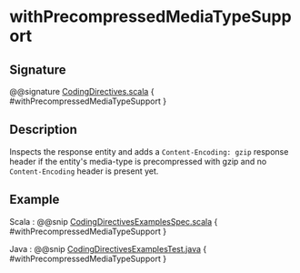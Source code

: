 # withPrecompressedMediaTypeSupport

## Signature

@@signature [CodingDirectives.scala]($akka-http$/akka-http/src/main/scala/akka/http/scaladsl/server/directives/CodingDirectives.scala) { #withPrecompressedMediaTypeSupport }

## Description

Inspects the response entity and adds a `Content-Encoding: gzip` response header if
the entity's media-type is precompressed with gzip and no `Content-Encoding` header is present yet.

## Example

Scala
:  @@snip [CodingDirectivesExamplesSpec.scala]($test$/scala/docs/http/scaladsl/server/directives/CodingDirectivesExamplesSpec.scala) { #withPrecompressedMediaTypeSupport }

Java
:  @@snip [CodingDirectivesExamplesTest.java]($test$/java/docs/http/javadsl/server/directives/CodingDirectivesExamplesTest.java) { #withPrecompressedMediaTypeSupport }
